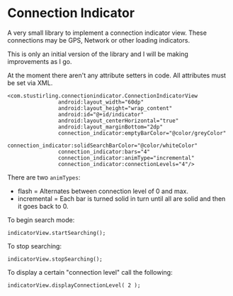 # Connection Indicator
A very small library to implement a connection indicator view. These connections may be GPS, Network or other loading indicators.

This is only an initial version of the library and I will be making improvements as I go. 

At the moment there aren't any attribute setters in code. All attributes must be set via XML.

    <com.stustirling.connectionindicator.ConnectionIndicatorView
                    android:layout_width="60dp"
                    android:layout_height="wrap_content"
                    android:id="@+id/indicator"
                    android:layout_centerHorizontal="true"
                    android:layout_marginBottom="2dp"
                    connection_indicator:emptyBarColor="@color/greyColor"
                    connection_indicator:solidSearchBarColor="@color/whiteColor"
                    connection_indicator:bars="4"
                    connection_indicator:animType="incremental"
                    connection_indicator:connectionLevels="4"/>

There are two `animTypes`:

  - flash = Alternates between connection level of 0 and max.
  - incremental = Each bar is turned solid in turn until all are solid and then it goes back to 0.
  
To begin search mode:

    indicatorView.startSearching();

To stop searching:

    indicatorView.stopSearching();

To display a certain "connection level" call the following:

    indicatorView.displayConnectionLevel( 2 );
